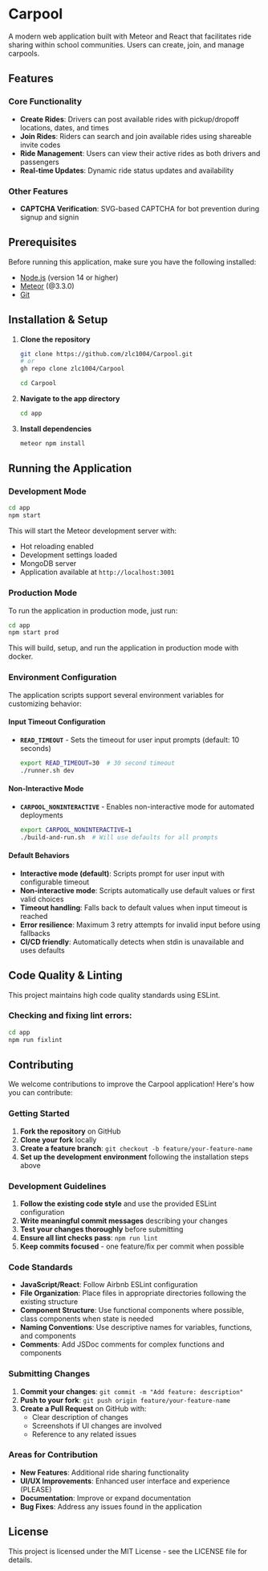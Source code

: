 # Carpool

A modern web application built with Meteor and React that facilitates ride sharing within school communities. Users can create, join, and manage carpools.

## Features

### Core Functionality
- **Create Rides**: Drivers can post available rides with pickup/dropoff locations, dates, and times
- **Join Rides**: Riders can search and join available rides using shareable invite codes
- **Ride Management**: Users can view their active rides as both drivers and passengers
- **Real-time Updates**: Dynamic ride status updates and availability

### Other Features
- **CAPTCHA Verification**: SVG-based CAPTCHA for bot prevention during signup and signin

## Prerequisites

Before running this application, make sure you have the following installed:

- [Node.js](https://nodejs.org/) (version 14 or higher)
- [Meteor](https://www.meteor.com/install) (@3.3.0)
- [Git](https://git-scm.com/downloads)

## Installation & Setup

1. **Clone the repository**
   ```bash
   git clone https://github.com/zlc1004/Carpool.git
   # or
   gh repo clone zlc1004/Carpool

   cd Carpool
   ```

2. **Navigate to the app directory**
   ```bash
   cd app
   ```

3. **Install dependencies**
   ```bash
   meteor npm install
   ```

## Running the Application

### Development Mode

```bash
cd app
npm start
```

This will start the Meteor development server with:
- Hot reloading enabled
- Development settings loaded
- MongoDB server
- Application available at `http://localhost:3001`

### Production Mode

To run the application in production mode, just run:

```bash
cd app
npm start prod
```

This will build, setup, and run the application in production mode with docker.

### Environment Configuration

The application scripts support several environment variables for customizing behavior:

#### Input Timeout Configuration
- **`READ_TIMEOUT`** - Sets the timeout for user input prompts (default: 10 seconds)
  ```bash
  export READ_TIMEOUT=30  # 30 second timeout
  ./runner.sh dev
  ```

#### Non-Interactive Mode
- **`CARPOOL_NONINTERACTIVE`** - Enables non-interactive mode for automated deployments
  ```bash
  export CARPOOL_NONINTERACTIVE=1
  ./build-and-run.sh  # Will use defaults for all prompts
  ```

#### Default Behaviors
- **Interactive mode (default)**: Scripts prompt for user input with configurable timeout
- **Non-interactive mode**: Scripts automatically use default values or first valid choices
- **Timeout handling**: Falls back to default values when input timeout is reached
- **Error resilience**: Maximum 3 retry attempts for invalid input before using fallbacks
- **CI/CD friendly**: Automatically detects when stdin is unavailable and uses defaults

## Code Quality & Linting

This project maintains high code quality standards using ESLint.

### Checking and fixing lint errors:
```bash
cd app
npm run fixlint
```

## Contributing

We welcome contributions to improve the Carpool application! Here's how you can contribute:

### Getting Started
1. **Fork the repository** on GitHub
2. **Clone your fork** locally
3. **Create a feature branch**: `git checkout -b feature/your-feature-name`
4. **Set up the development environment** following the installation steps above

### Development Guidelines
1. **Follow the existing code style** and use the provided ESLint configuration
2. **Write meaningful commit messages** describing your changes
3. **Test your changes thoroughly** before submitting
4. **Ensure all lint checks pass**: `npm run lint`
5. **Keep commits focused** - one feature/fix per commit when possible

### Code Standards
- **JavaScript/React**: Follow Airbnb ESLint configuration
- **File Organization**: Place files in appropriate directories following the existing structure
- **Component Structure**: Use functional components where possible, class components when state is needed
- **Naming Conventions**: Use descriptive names for variables, functions, and components
- **Comments**: Add JSDoc comments for complex functions and components

### Submitting Changes
1. **Commit your changes**: `git commit -m "Add feature: description"`
2. **Push to your fork**: `git push origin feature/your-feature-name`
3. **Create a Pull Request** on GitHub with:
   - Clear description of changes
   - Screenshots if UI changes are involved
   - Reference to any related issues

### Areas for Contribution
- **New Features**: Additional ride sharing functionality
- **UI/UX Improvements**: Enhanced user interface and experience (PLEASE)
- **Documentation**: Improve or expand documentation
- **Bug Fixes**: Address any issues found in the application

## License

This project is licensed under the MIT License - see the LICENSE file for details.
